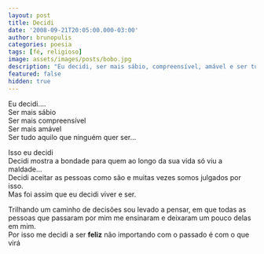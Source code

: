 ```yaml
---
layout: post
title: Decidi
date: '2008-09-21T20:05:00.000-03:00'
author: brunopulis
categories: poesia
tags: [fé, religioso]
image: assets/images/posts/bobo.jpg
description: "Eu decidi, ser mais sábio, compreensível, amável e ser tudo aquilo que ninguém que ser."
featured: false
hidden: true
---
```


Eu decidi.... <br />
Ser mais sábio <br />
Ser mais compreensível <br />
Ser mais amável <br />
Ser tudo aquilo que ninguém quer ser...<br />

Isso eu decidi <br />
Decidi mostra a bondade para quem ao longo da sua vida só viu a maldade... <br />
Decidi aceitar as pessoas como são e muitas vezes somos julgados por isso. <br />
Mas foi assim que eu decidi viver e ser. <br />

Trilhando um caminho de decisões sou levado a pensar,
em que todas as pessoas que passaram por mim me ensinaram e deixaram um pouco delas em mim.<br />
Por isso me decidi a ser **feliz** não importando com o passado é com o que virá